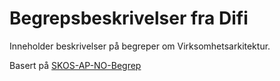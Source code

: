 # Begrepsbeskrivelser fra Difi

Inneholder beskrivelser på begreper om Virksomhetsarkitektur.

Basert på [SKOS-AP-NO-Begrep](https://doc.difi.no/data/begrep-skos-ap-no/)
